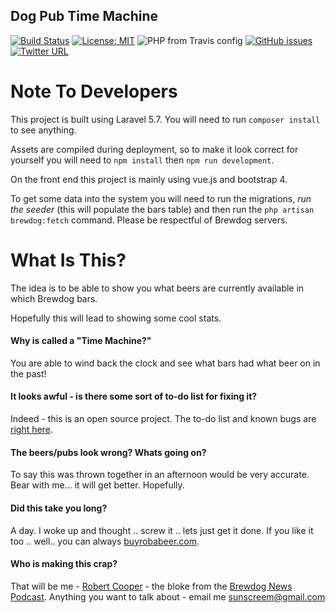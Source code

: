 ## Dog Pub Time Machine

[![Build Status](https://travis-ci.com/sunscreem/dogpubtimemachine.svg?branch=master)](https://travis-ci.com/sunscreem/dogpubtimemachine)
[![License: MIT](https://img.shields.io/badge/License-MIT-yellow.svg)](https://opensource.org/licenses/MIT)
![PHP from Travis config](https://img.shields.io/travis/php-v/symfony/symfony.svg?style=plastic)
[![GitHub issues](https://img.shields.io/github/issues/badges/shields.svg?style=plastic)](https://github.com/sunscreem/dogpubtimemachine/issues)
[![Twitter URL](https://img.shields.io/twitter/url/http/shields.io.svg?style=plastic)](https://twitter.com/sunscreem)

# Note To Developers

This project is built using Laravel 5.7. You will need to run `composer install` to see anything.

Assets are compiled during deployment, so to make it look correct for yourself you will need to `npm install` then `npm run development`.

On the front end this project is mainly using vue.js and bootstrap 4.

To get some data into the system you will need to run the migrations, *run the seeder* (this will populate the bars table) and then run the `php artisan brewdog:fetch` command. Please be respectful of Brewdog servers.

# What Is This?

The idea is to be able to show you what beers are currently available in which Brewdog bars.

Hopefully this will lead to showing some cool stats.

#### Why is called a "Time Machine?"

You are able to wind back the clock and see what bars had what beer on in the past!

#### It looks awful - is there some sort of to-do list for fixing it?

Indeed - this is an open source project. The to-do list and known bugs are [right here](https://github.com/sunscreem/dogpubtimemachine/issues).

#### The beers/pubs look wrong? Whats going on?

To say this was thrown together in an afternoon would be very accurate. Bear with me... it will get better. Hopefully.

#### Did this take you long?

A day. I woke up and thought .. screw it .. lets just get it done. If you like it too .. well.. you can always [buyrobabeer.com](https://buyrobabeer.com).

#### Who is making this crap?

That will be me - [Robert Cooper](https://twitter.com/sunscreem) \- the bloke from the [Brewdog News Podcast](https://brewdognewspodcast.com/). Anything you want to talk about - email me [sunscreem@gmail.com](mailto:sunscreem@gmail.com)
